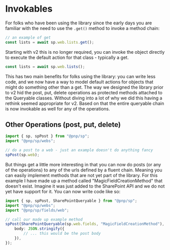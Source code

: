 # Invokables

For folks who have been using the library since the early days you are familiar with the need to use the `.get()` method to invoke a method chain:

```TypeScript
// an example of get
const lists = await sp.web.lists.get();
```

Starting with v2 this is no longer required, you can invoke the object directly to execute the default action for that class - typically a get.

```TypeScript
const lists = await sp.web.lists();
```

This has two main benefits for folks using the library: you can write less code, and we now have a way to model default actions for objects that might do something other than a get. The way we designed the library prior to v2 hid the post, put, delete operations as protected methods attached to the Queryable classes. Without diving into a lot of why we did this having a rethink seemed appropriate for v2. Based on that the entire queryable chain is now invokable as well for any of the operations.

## Other Operations (post, put, delete)

```TypeScript
import { sp, spPost } from "@pnp/sp";
import "@pnp/sp/webs";

// do a post to a web - just an example doesn't do anything fancy
spPost(sp.web);
```

But things get a little more interesting in that you can now do posts (or any of the operations) to any of the urls defined by a fluent chain. Meaning you can easily implement methods that are not yet part of the library. For this example I have made up a method called "MagicFieldCreationMethod" that doesn't exist. Imagine it was just added to the SharePoint API and we do not yet have support for it. You can now write code like so:

```TypeScript
import { sp, spPost, SharePointQueryable } from "@pnp/sp";
import "@pnp/sp/webs";
import "@pnp/sp/fields/web";

// call our made up example method
spPost(SharePointQueryable(sp.web.fields, "MagicFieldCreationMethod"), {
    body: JSON.stringify({
        // ... this would be the post body
    }),
});
```

